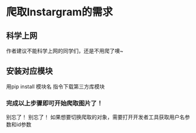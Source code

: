 # 爬取Instargram的需求
## 科学上网
作者建议不能科学上网的同学们，还是不用爬了噢~
## 安装对应模块
用pip install 模块名 指令下载第三方库模块
### 完成以上步骤即可开始爬取图片了！
别忘了！ 别忘了！
如果想要切换爬取的对象，需要打开开发者工具获取用户名参数和id参数

